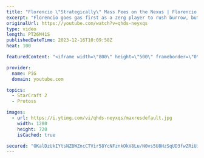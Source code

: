 ```yaml
---
title: "Florencio \"Strategically\" Mass Pees on the Nexus | Florencio Files #288 - StarCraft 2"
excerpt: "Florencio goes gas first as a zerg player to rush burrow, but things get out of hand faster than anyone is ready for...  🧜Florencio Files Playlist: https://www.youtube.com/playlist?list=PLFUDU8AOevUfznFLMRCxI0ez9HZTyL6Tk 🧜Florencio Twitch: https://www.twitch.tv/florenciosc 🧜Florencio Youtube: https://www.youtube.com/channel/UCPVDzgavABEYvzf6ABjgSVA"
originalUrl: https://youtube.com/watch?v=qhds-neyxqs
type: video
length: PT26M41S
publishedDateTime: 2023-12-16T10:09:58Z
heat: 100

featuredContent: "<iframe width=\"800\" height=\"500\" frameborder=\"0\" src=\"https://www.youtube.com/embed/qhds-neyxqs\" allow=\"accelerometer; autoplay; encrypted-media; gyroscope; picture-in-picture\" allowfullscreen></iframe>"

provider:
  name: PiG
  domain: youtube.com

topics:
  - StarCraft 2
  - Protoss

images:
  - url: https://i.ytimg.com/vi/qhds-neyxqs/maxresdefault.jpg
    width: 1280
    height: 720
    isCached: true

secured: "OKalDzUkIYtsNZBWZncCTVir58YcNFznkOkV8Lu/N0vs5U8HzSqUD3fwZRiUipuIahUWs6rUzDvQHPknlXz4K0OgziUMBTmysA7YnJqZu20jQ9A/vcDI8736YrofbDqtJPgELIvA7PUFnirphRwqJgk6w4C0pIHLrr7CKZD2mRPI9hXiBq5MO6XNkA5Dk5Quij2Zt6nv4+vY7p2mkcuRgCKBqMY3hCmxPO+DQ4UZBOyBDwBXSd60uGGm9nQ1OicJrf6aT9gYfWRrHQNGPW7IahFk9ERwrJGpDxV3mEiiTnZmHq+wCyh1wObudsCwn+H/df0U+gVNs26FrsnUEbMTsOM6XY7riM68J4qty/cevUaaYywE6dqg2LYtj1F92Fxq;lnMr/sBy7EGxA5kpzzZBmw=="
---
```


